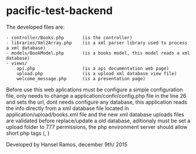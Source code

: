 # pacific-test-backend

The developed files are:

    - controller/Books.php       (is the controller)
    - libraries/Xml2Array.php    (is a xml parser library used to process a xml database)
    - models/BookModel.php       (is a books model, this model reads a xml database)
    - views/
        api.php                  (is a api documentation web page)
        upload.php               (is a upload xml database view file)
        welcome_message.php      (is a presentation page)

Before use this web aplications must be configure a simple configuration file, only needs to change a
application/confir/config.php file in the line 26 and sets the url, dont needs configure any database,
this application reads the info directly from a xml database file located in application/upload/books.xml file
and the new xml database uploads files are validated before replace/update a old database, aditionaly must be set
a upload folder to 777 permissions, the php environment server should allow short php tags (<? ?>, <?= ?>)

Developed by Hansel Ramos, december 9th/ 2015
